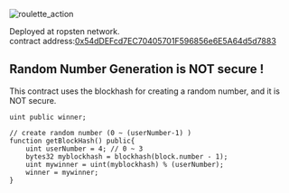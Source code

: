 ![roulette_action](https://user-images.githubusercontent.com/29624403/50574000-1d042a80-0e22-11e9-9271-4a7b937b3178.gif)

Deployed at ropsten network.  
contract address:[0x54dDEFcd7EC70405701F596856e6E5A64d5d7883](https://ropsten.etherscan.io/address/0x106136eE5e6C8e975FF301481d49469C7D3681a1)

## Random Number Generation is NOT secure !
This contract uses the blockhash for creating a random number, and it is NOT secure.
```solidity
uint public winner;

// create random number (0 ~ (userNumber-1) ) 
function getBlockHash() public{
    uint userNumber = 4; // 0 ~ 3
    bytes32 myblockhash = blockhash(block.number - 1);
    uint mywinner = uint(myblockhash) % (userNumber);
    winner = mywinner;
}
```
